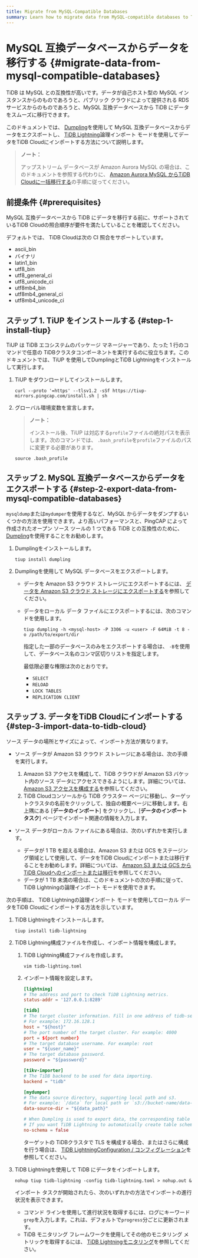 ```yaml
---
title: Migrate from MySQL-Compatible Databases
summary: Learn how to migrate data from MySQL-compatible databases to TiDB Cloud using the Dumpling and TiDB Lightning tools.
---
```


# MySQL 互換データベースからデータを移行する {#migrate-data-from-mysql-compatible-databases}

TiDB は MySQL との互換性が高いです。データが自己ホスト型の MySQL インスタンスからのものであろうと、パブリック クラウドによって提供される RDS サービスからのものであろうと、MySQL 互換データベースから TiDB にデータをスムーズに移行できます。

このドキュメントでは、 [Dumpling](/dumpling-overview.md)を使用して MySQL 互換データベースからデータをエクスポートし、 [TiDB Lightning](https://docs.pingcap.com/tidb/stable/tidb-lightning-overview)論理インポート モードを使用してデータをTiDB Cloudにインポートする方法について説明します。

> **ノート：**
>
> アップストリーム データベースが Amazon Aurora MySQL の場合は、このドキュメントを参照する代わりに、 [Amazon Aurora MySQL からTiDB Cloudに一括移行する](/tidb-cloud/migrate-from-aurora-bulk-import.md)の手順に従ってください。

## 前提条件 {#prerequisites}

MySQL 互換データベースから TiDB にデータを移行する前に、サポートされているTiDB Cloudの照合順序が要件を満たしていることを確認してください。

デフォルトでは、 TiDB Cloudは次の CI 照合をサポートしています。

-   ascii_bin
-   バイナリ
-   latin1_bin
-   utf8_bin
-   utf8_general_ci
-   utf8_unicode_ci
-   utf8mb4_bin
-   utf8mb4_general_ci
-   utf8mb4_unicode_ci

## ステップ 1. TiUP をインストールする {#step-1-install-tiup}

TiUP は TiDB エコシステムのパッケージ マネージャーであり、たった 1 行のコマンドで任意の TiDBクラスタコンポーネントを実行するのに役立ちます。このドキュメントでは、TiUP を使用してDumplingとTiDB Lightningをインストールして実行します。

1.  TiUP をダウンロードしてインストールします。

    
    ```shell
    curl --proto '=https' --tlsv1.2 -sSf https://tiup-mirrors.pingcap.com/install.sh | sh
    ```

2.  グローバル環境変数を宣言します。

    > **ノート：**
    >
    > インストール後、TiUP は対応する`profile`ファイルの絶対パスを表示します。次のコマンドでは、 `.bash_profile`を`profile`ファイルのパスに変更する必要があります。

    
    ```shell
    source .bash_profile
    ```

## ステップ 2. MySQL 互換データベースからデータをエクスポートする {#step-2-export-data-from-mysql-compatible-databases}

`mysqldump`または`mydumper`を使用するなど、MySQL からデータをダンプするいくつかの方法を使用できます。より高いパフォーマンスと、PingCAP によって作成されたオープン ソース ツールの 1 つである TiDB との互換性のために、 [Dumpling](/dumpling-overview.md)を使用することをお勧めします。

1.  Dumplingをインストールします。

    
    ```shell
    tiup install dumpling
    ```

2.  Dumplingを使用して MySQL データベースをエクスポートします。

    -   データを Amazon S3 クラウド ストレージにエクスポートするには、 [データを Amazon S3 クラウド ストレージにエクスポートする](/dumpling-overview.md#export-data-to-amazon-s3-cloud-storage)を参照してください。
    -   データをローカル データ ファイルにエクスポートするには、次のコマンドを使用します。

        
        ```shell
        tiup dumpling -h <mysql-host> -P 3306 -u <user> -F 64MiB -t 8 -o /path/to/export/dir
        ```

        指定した一部のデータベースのみをエクスポートする場合は、 `-B`を使用して、データベース名のコンマ区切りリストを指定します。

        最低限必要な権限は次のとおりです。

        -   `SELECT`
        -   `RELOAD`
        -   `LOCK TABLES`
        -   `REPLICATION CLIENT`

## ステップ 3. データをTiDB Cloudにインポートする {#step-3-import-data-to-tidb-cloud}

ソース データの場所とサイズによって、インポート方法が異なります。

-   ソース データが Amazon S3 クラウド ストレージにある場合は、次の手順を実行します。

    1.  Amazon S3 アクセスを構成して、TiDB クラウドが Amazon S3 バケット内のソース データにアクセスできるようにします。詳細については、 [Amazon S3 アクセスを構成する](/tidb-cloud/config-s3-and-gcs-access.md#configure-amazon-s3-access)を参照してください。
    2.  TiDB Cloudコンソールから TiDB クラスター ページに移動し、ターゲットクラスタの名前をクリックして、独自の概要ページに移動します。右上隅にある [**データのインポート**] をクリックし、[<strong>データのインポート タスク</strong>] ページでインポート関連の情報を入力します。

-   ソース データがローカル ファイルにある場合は、次のいずれかを実行します。

    -   データが 1 TB を超える場合は、Amazon S3 または GCS をステージング領域として使用して、データをTiDB Cloudにインポートまたは移行することをお勧めします。詳細については、 [Amazon S3 または GCS からTiDB Cloudへのインポートまたは移行](/tidb-cloud/migrate-from-amazon-s3-or-gcs.md)を参照してください。
    -   データが 1 TB 未満の場合は、このドキュメントの次の手順に従って、 TiDB Lightningの論理インポート モードを使用できます。

次の手順は、 TiDB Lightningの論理インポート モードを使用してローカル データをTiDB Cloudにインポートする方法を示しています。

1.  TiDB Lightningをインストールします。

    
    ```shell
    tiup install tidb-lightning
    ```

2.  TiDB Lightning構成ファイルを作成し、インポート情報を構成します。

    1.  TiDB Lightning構成ファイルを作成します。

        
        ```shell
        vim tidb-lighting.toml
        ```

    2.  インポート情報を設定します。

        
        ```toml
        [lightning] 
        # The address and port to check TiDB Lightning metrics.
        status-addr = '127.0.0.1:8289'

        [tidb]
        # The target cluster information. Fill in one address of tidb-server. 
        # For example: 172.16.128.1
        host = "${host}" 
        # The port number of the target cluster. For example: 4000
        port = ${port number}
        # The target database username. For example: root
        user = "${user_name}" 
        # The target database password. 
        password = "${password}" 

        [tikv-importer]
        # The TiDB backend to be used for data importing. 
        backend = "tidb"

        [mydumper]
        # The data source directory, supporting local path and s3.
        # For example: `/data` for local path or `s3://bucket-name/data-path` for s3
        data-source-dir = "${data_path}"  

        # When Dumpling is used to export data, the corresponding table schemas are exported too by default. 
        # If you want TiDB Lightning to automatically create table schemas in TiDB Cloud according to the exported schemas, set no-schema to false. 
        no-schema = false
        ```

        ターゲットの TiDBクラスタで TLS を構成する場合、またはさらに構成を行う場合は、 [TiDB LightningConfiguration / コンフィグレーション](https://docs.pingcap.com/tidb/stable/tidb-lightning-configuration)を参照してください。

3.  TiDB Lightningを使用して TiDB にデータをインポートします。

    
    ```shell
    nohup tiup tidb-lightning -config tidb-lightning.toml > nohup.out &
    ```

    インポート タスクが開始されたら、次のいずれかの方法でインポートの進行状況を表示できます。

    -   コマンド ラインを使用して進行状況を取得するには、ログにキーワード`grep`を入力します。これは、デフォルトで`progress`分ごとに更新されます。
    -   TiDB モニタリング フレームワークを使用してその他のモニタリング メトリックを取得するには、 [TiDB Lightningモニタリング](https://docs.pingcap.com/tidb/stable/monitor-tidb-lightning)を参照してください。
